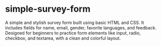 # simple-survey-form
A simple and stylish survey form built using basic HTML and CSS. It includes fields for name, email, gender, favorite languages, and feedback. Designed for beginners to practice form elements like input, radio, checkbox, and textarea, with a clean and colorful layout.
